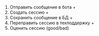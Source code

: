 1) Отправить сообщение в бота + 
2) Создать сессию +
3) Сохранить сообщение в БД +
4) Переправить сессию в техподдержку +
5) Оценить сессию (good/bad)